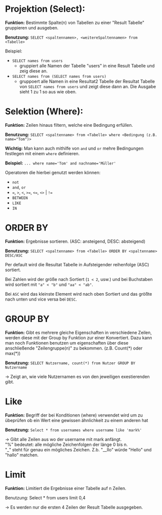 # Projektion (Select):&#x20;

**Funktion:** Bestimmte Spalte(n) von Tabellen zu einer "Result Tabelle" gruppieren und ausgeben.&#x20;

**Benutzung:** `SELECT <spaltennamen>, <weitereSpaltennamen> from <Tabelle>`

Beispiel:

- `SELECT names from users`
  - gruppiert alle Namen der Tabelle "users" in eine Result Tabelle und zeig diese an.
- `SELECT names from (SELECT names from users)`
  - gruppoert alle Namen in eine Resultat2 Tabelle der Resultat Tabelle von `SELECT names from users` und zeigt diese dann an. Die Ausgabe sieht 1 zu 1 so aus wie oben.

# Selektion (Where):

**Funktion:** Zeilen hinaus filtern, welche eine Bedingung erfüllen.

**Benutzung:** `SELECT <spaltenname> from <Tabelle> where <Bedingung (z.B. name="Tom")>`

**Wichtig:** Man kann auch mithilfe von `and` und `or` mehre Bedingungen festlegen mit einem `where` definieren.

**Beispiel:** `... where name='Tom' and nachname='Müller'`

Operatoren die hierbei genutzt werden können:

- `not`
- `and`, `or`
- `=`, `>`, `<`, `>=`, `<=`, `<>` | `!=`
- `BETWEEN`
- `LIKE`
- `IN`

# ORDER BY

**Funktion:** Ergebnisse sortieren. (ASC: ansteigend, DESC: absteigend)

**Benutzung:** `SELECT <spaltenname> from <Tabelle> ORDER BY <spaltenname> DESC/ASC`

Per default wird die Resultat Tabelle in Aufsteigender reihenfolge (ASC) sortiert.

Bei Zahlen wird der größe nach Sortiert (`1 < 2`, usw.) und bei Buchstaben wird sortiert mit `"a" < "b"` und `"aa" < "ab"`.

Bei `ASC` wird das kleinste Element wird nach oben Sortiert und das größte nach unten und vice versa bei `DESC`.

# GROUP BY

**Funktion:** Gibt es mehrere gleiche Eigenschaften in verschiedene Zeilen, werden diese mit der Group by Funktion zur einer Konvertiert. Dazu kann man noch Funktionen benutzen um eigenschaften über diese anschließende "Zeilengruppe(n)" zu bekommen.  (z.B. Count(\*) oder max(\*))

**Benutzung:** `SELECT Nutzername, count(*) from Nutzer GROUP BY Nutzername`

→ Zeigt an, wie viele Nutzernamen es von den jeweiligen exestierenden gibt.&#x20;

# Like

**Funktion:** Begriff der bei Konditionen (where) verwendet wird um zu übeprüfen ob ein Wert eine gewissen ähnlichkeit zu einem anderen hat

**Benutzung:** `Select * from usernames where username like 'mark%'`

→ Gibt alle Zeilen aus wo der username mit mark anfängt. \
"%" bedeutet: alle mögliche Zeichenfolgen der länge 0 bis n. \
"\_" steht für genau ein mögliches Zeichen. Z.b. "\_\_llo" würde "Hello" und "hallo" matchen.

# Limit

**Funktion:** Limitiert die Ergebnisse einer Tabelle auf n Zeilen.&#x20;

Benutzung: Select \* from users limit 0,4

→ Es werden nur die ersten 4 Zeilen der Result Tabelle ausgegeben.&#x20;
